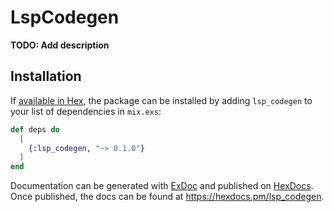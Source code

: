# LspCodegen

**TODO: Add description**

## Installation

If [available in Hex](https://hex.pm/docs/publish), the package can be installed
by adding `lsp_codegen` to your list of dependencies in `mix.exs`:

```elixir
def deps do
  [
    {:lsp_codegen, "~> 0.1.0"}
  ]
end
```

Documentation can be generated with [ExDoc](https://github.com/elixir-lang/ex_doc)
and published on [HexDocs](https://hexdocs.pm). Once published, the docs can
be found at <https://hexdocs.pm/lsp_codegen>.

